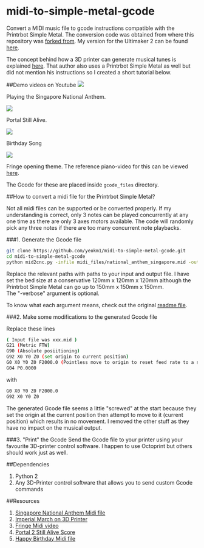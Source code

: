 # midi-to-simple-metal-gcode
Convert a MIDI music file to gcode instructions compatible with the Printrbot Simple Metal. The conversion code was obtained from where this repository was [forked from](https://github.com/michthom/MIDI-to-CNC). My version for the Ultimaker 2 can be found [here](https://github.com/yeokm1/midi-to-ultimaker2-gcode).

The concept behind how a 3D printer can generate musical tunes is explained [here](http://zeroinnovations.com/how-to-play-the-imperial-march-on-a-3d-printer/). That author also uses a Printrbot Simple Metal as well but did not mention his instructions so I created a short tutorial below.

##Demo videos on Youtube
[![](http://img.youtube.com/vi/PI1DXdU53Ps/0.jpg)](https://www.youtube.com/watch?v=PI1DXdU53Ps)

Playing the Singapore National Anthem. 

[![](http://img.youtube.com/vi/rh3QHoTB2Ts/0.jpg)](https://www.youtube.com/watch?v=rh3QHoTB2Ts)

Portal Still Alive.

[![](http://img.youtube.com/vi/FjlWI755P6U/0.jpg)](https://www.youtube.com/watch?v=FjlWI755P6U)

Birthday Song

[![](http://img.youtube.com/vi/en3cRWAqXwg/0.jpg)](https://www.youtube.com/watch?v=en3cRWAqXwg)

Fringe opening theme. The reference piano-video for this can be viewed [here](http://www.youtube.com/watch?v=oOMQ1LWBasw).

The Gcode for these are placed inside ```gcode_files``` directory.

##How to convert a midi file for the Printrbot Simple Metal?

Not all midi files can be supported or be converted properly. If my understanding is correct, only 3 notes can be played concurrently at any one time as there are only 3 axes motors available. The code will randomly pick any three notes if there are too many concurrent note playbacks. 

###1. Generate the Gcode file
```bash
git clone https://github.com/yeokm1/midi-to-simple-metal-gcode.git
cd midi-to-simple-metal-gcode
python mid2cnc.py -infile midi_files/national_anthem_singapore.mid -outfile gcode_files/singapore_national_anthem.gcode -machine custom -units metric -ppu 80 80 2020 -safemin 0 0 0 -safemax 120 120 120 -verbose
```
Replace the relevant paths with paths to your input and output file. I have set the bed size at a conservative 120mm x 120mm x 120mm although the Printrbot Simple Metal can go up to 150mm x 150mm x 150mm.  
The "-verbose" argument is optional.

To know what each argument means, check out the original [readme file](README).

###2. Make some modifications to the generated Gcode file

Replace these lines
```bash
( Input file was xxx.mid )
G21 (Metric FTW)
G90 (Absolute posiitioning)
G92 X0 Y0 Z0 (set origin to current position)
G0 X0 Y0 Z0 F2000.0 (Pointless move to origin to reset feed rate to a sane value)
G04 P0.0000
```
with 
```bash
G0 X0 Y0 Z0 F2000.0
G92 X0 Y0 Z0
```

The generated Gcode file seems a little "screwed" at the start because they set the origin at the current position then attempt to move to it (current position) which results in no movement. I removed the other stuff as they have no impact on the musical output.

###3. "Print" the Gcode
Send the Gcode file to your printer using your favourite 3D-printer control software. I happen to use Octoprint but others should work just as well. 

##Dependencies
1. Python 2
2. Any 3D-Printer control software that allows you to send custom Gcode commands

##Resources
1. [Singapore National Anthem Midi file](http://www.midiworld.com/download/4159)
2. [Imperial March on 3D Printer](http://zeroinnovations.com/3dprinting/how-to-play-the-imperial-march-on-a-3d-printer.html)
3. [Fringe Midi video](http://www.youtube.com/watch?v=oOMQ1LWBasw)
4. [Portal 2 Still Alive Score](http://sebastianwolff.info/blog/2008/12/still-alive-sheet-music/)
5. [Happy Birthday Midi file](http://www.geburtstagsvorlagen.de/musik/happy_birthday_midi_files.html)
